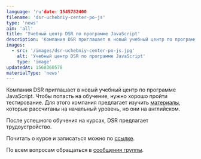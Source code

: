 ```yaml
---
language: 'ru'date: 1545782400
filename: 'dsr-uchebniy-center-po-js'
type: 'news'
aim: 'all'
title: 'Учебный центр DSR по программе JavaScript'
description: 'Компания DSR приглашает в новый учебный центр по программе JavaScript'
images:
  - src: '/images/dsr-uchebniy-center-po-js.jpg'
    alt: 'Учебный центр DSR по программе JavaScript'
    type: 'image'
updatedAt: 1568360578
materialType: 'news'
---
```

Компания DSR приглашает в новый учебный центр по программе JavaScript. Чтобы попасть на обучение, нужно хорошо пройти тестирование. Для этого компания предлагает изучить [материалы](https://vk.cc/8QOI9T), которые рассчитаны на начальный уровень, но они на английском.

После успешного обучения на курсах, DSR предлагает трудоустройство.

Почитать о курсе и записаться можно по [ссылке](http://ru.dsr-corporation.com/student).

По всем вопросам обращаться в [сообщения группы](vk.me/dsrcorporation).
